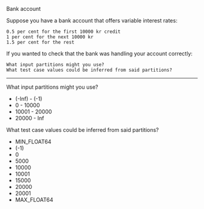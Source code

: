 Bank account

Suppose you have a bank account that offers variable interest rates:

    0.5 per cent for the first 10000 kr credit
    1 per cent for the next 10000 kr
    1.5 per cent for the rest

If you wanted to check that the bank was handling your account correctly:

    What input partitions might you use?
    What test case values could be inferred from said partitions?

______________________________________________________________________________________

What input partitions might you use?
- (-Inf) - (-1)
- 0 - 10000
- 10001 - 20000
- 20000 - Inf


What test case values could be inferred from said partitions?
- MIN_FLOAT64
- (-1)
- 0
- 5000
- 10000
- 10001
- 15000
- 20000
- 20001
- MAX_FLOAT64